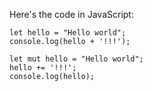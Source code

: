 
Here's the code in JavaScript:

```
let hello = "Hello world";
console.log(hello + '!!!');

let mut hello = "Hello world";
hello += '!!!';
console.log(hello);
```
